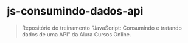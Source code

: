 <h1>js-consumindo-dados-api</h1>

> Repositório do treinamento "JavaScript: Consumindo e tratando dados de uma API" da Alura Cursos Online.
